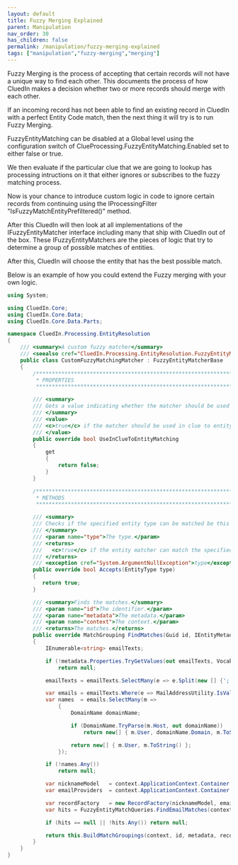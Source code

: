 ```yaml
---
layout: default
title: Fuzzy Merging Explained
parent: Manipulation
nav_order: 30
has_children: false
permalink: /manipulation/fuzzy-merging-explained
tags: ["manipulation","fuzzy-merging","merging"]
---
```



Fuzzy Merging is the process of accepting that certain records will not have a unique way to find each other. This documents the process of how CluedIn makes a decision whether two or more records should merge with each other. 

If an incoming record has not been able to find an existing record in CluedIn with a perfect Entity Code match, then the next thing it will try is to run Fuzzy Merging. 

FuzzyEntityMatching can be disabled at a Global level using the configuration switch of ClueProcessing.FuzzyEntityMatching.Enabled set to either false or true.

We then evaluate if the particular clue that we are going to lookup has processing intructions on it that either ignores or subscribes to the fuzzy matching process. 

Now is your chance to introduce custom logic in code to ignore certain records from continuing using the IProcessingFilter "IsFuzzyMatchEntityPrefiltered()" method. 

After this CluedIn will then look at all implementations of the IFuzzyEntityMatcher interface including many that ship with CluedIn out of the box. These IFuzzyEntityMatchers are the pieces of logic that try to determine a group of possible matches of entities. 

After this, CluedIn will choose the entity that has the best possible match. 

Below is an example of how you could extend the Fuzzy merging with your own logic.

```csharp
using System;

using CluedIn.Core;
using CluedIn.Core.Data;
using CluedIn.Core.Data.Parts;

namespace CluedIn.Processing.EntityResolution
{
    /// <summary>A custom fuzzy matcher</summary>
    /// <seealso cref="CluedIn.Processing.EntityResolution.FuzzyEntityMatcherBase" />
    public class CustomFuzzyMatchingMatcher : FuzzyEntityMatcherBase
    {
        /**********************************************************************************************************
         * PROPERTIES
         **********************************************************************************************************/

        /// <summary>
        /// Gets a value indicating whether the matcher should be used in clue to entity matching.
        /// </summary>
        /// <value>
        /// <c>true</c> if the matcher should be used in clue to entity matching; otherwise, <c>false</c>.
        /// </value>
        public override bool UseInClueToEntityMatching
        {
            get
            {
                return false;
            }
        }

        /**********************************************************************************************************
         * METHODS
         **********************************************************************************************************/

        /// <summary>
        /// Checks if the specified entity type can be matched be this instance.
        /// </summary>
        /// <param name="type">The type.</param>
        /// <returns>
        ///   <c>true</c> if the entity matcher can match the specified entity type; otherwise <c>false</c>.
        /// </returns>
        /// <exception cref="System.ArgumentNullException">type</exception>
        public override bool Accepts(EntityType type)
        {
           return true;
        }

        /// <summary>Finds the matches.</summary>
        /// <param name="id">The identifier.</param>
        /// <param name="metadata">The metadata.</param>
        /// <param name="context">The context.</param>
        /// <returns>The matches.</returns>
        public override MatchGrouping FindMatches(Guid id, IEntityMetadata metadata, ExecutionContext context)
        {
 			IEnumerable<string> emailTexts;

            if (!metadata.Properties.TryGetValues(out emailTexts, Vocabularies.CluedInUser.Email, Vocabularies.CluedInUser.EmailAddresses, Vocabularies.CluedInPerson.Email))
                return null;

            emailTexts = emailTexts.SelectMany(e => e.Split(new [] {';', ',', '|'}, StringSplitOptions.RemoveEmptyEntries)).ToList();

            var emails = emailTexts.Where(e => MailAddressUtility.IsValid(e) && !MailAddressUtility.IsNoReplyEmailAddress(context, e)).Select(v => new MailAddress(v));
            var names  = emails.SelectMany(m =>
                {
                    DomainName domainName;

                    if (DomainName.TryParse(m.Host, out domainName))
                        return new[] { m.User, domainName.Domain, m.ToString() };

                    return new[] { m.User, m.ToString() };
                });

            if (!names.Any())
                return null;

            var nicknameModel   = context.ApplicationContext.Container.TryResolve<NicknameModel<string>>("PersonNicknameModel") ?? new NicknameModel<string>();
            var emailProviders  = context.ApplicationContext.Container.TryResolve<BagOfWordsModel<string>>("EmailProviders") ?? new BagOfWordsModel<string>();

            var recordFactory   = new RecordFactory(nicknameModel, emailProviders);
            var hits = FuzzyEntityMatchQueries.FindEmailMatches(context, metadata, names);

            if (hits == null || !hits.Any()) return null;

            return this.BuildMatchGroupings(context, id, metadata, recordFactory, hits);
        }
    }
}
```